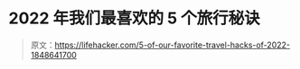 # 2022 年我们最喜欢的 5 个旅行秘诀

> 原文：<https://lifehacker.com/5-of-our-favorite-travel-hacks-of-2022-1848641700>